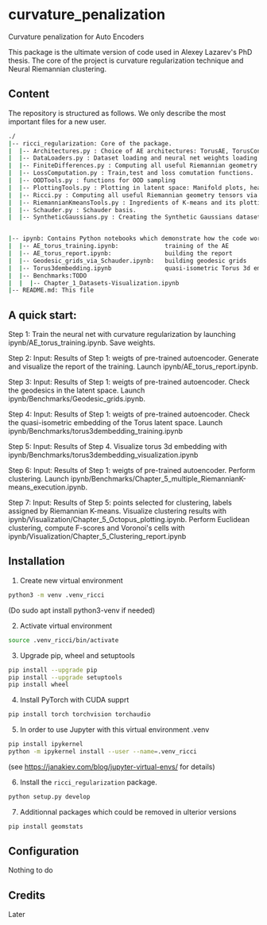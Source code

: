 # curvature_penalization
Curvature penalization for Auto Encoders

This package is the ultimate version of code used in Alexey Lazarev's PhD thesis. The core of the project is curvature regularization technique and Neural Riemannian clustering.

## Content

The repository is structured as follows. We only describe the most important files for a new user.
```bash
./
|-- ricci_regularization: Core of the package. 
|  |-- Architectures.py : Choice of AE architectures: TorusAE, TorusConvAE, etc.
|  |-- DataLoaders.py : Dataset loading and neural net weights loading.
|  |-- FiniteDifferences.py : Computing all useful Riemannian geometry tensors via Finite differences.
|  |-- LossComputation.py : Train,test and loss comutation functions.
|  |-- OODTools.py : functions for OOD sampling
|  |-- PlottingTools.py : Plotting in latent space: Manifold plots, heatmaps, etc..
|  |-- Ricci.py : Computing all useful Riemannian geometry tensors via Autograd
|  |-- RiemannianKmeansTools.py : Ingredients of K-means and its plotting.
|  |-- Schauder.py : Schauder basis.
|  |-- SyntheticGaussians.py : Creating the Synthetic Gaussians dataset


|-- ipynb: Contains Python notebooks which demonstrate how the code works. Most important files:
|  |-- AE_torus_training.ipynb:             training of the AE 
|  |-- AE_torus_report.ipynb:               building the report
|  |-- Geodesic_grids_via_Schauder.ipynb:   building geodesic grids
|  |-- Torus3dembedding.ipynb               quasi-isometric Torus 3d embedding
|  |-- Benchmarks:TODO
|  |  |-- Chapter_1_Datasets-Visualization.ipynb
|-- README.md: This file
```

## A quick start:

Step 1:
Train the neural net with curvature regularization by launching ipynb/AE_torus_training.ipynb. Save weights.

Step 2:
Input: Results of Step 1: weigts of pre-trained autoencoder.
Generate and visualize the report of the training. Launch ipynb/AE_torus_report.ipynb.

Step 3:
Input: Results of Step 1: weigts of pre-trained autoencoder.
Check the geodesics in the latent space. Launch ipynb/Benchmarks/Geodesic_grids.ipynb.

Step 4:
Input: Results of Step 1: weigts of pre-trained autoencoder.
Check the quasi-isometric embedding of the Torus latent space. Launch ipynb/Benchmarks/torus3dembedding_training.ipynb 

Step 5:
Input: Results of Step 4.
Visualize torus 3d embedding with ipynb/Benchmarks/torus3dembedding_visualization.ipynb

Step 6:
Input: Results of Step 1: weigts of pre-trained autoencoder.
Perform clustering. Launch ipynb/Benchmarks/Chapter_5_multiple_RiemannianK-means_execution.ipynb.

Step 7:
Input: Results of Step 5: points selected for clustering, labels assigned by Riemannian K-means. 
Visualize clustering results with ipynb/Visualization/Chapter_5_Octopus_plotting.ipynb. Perform Euclidean clustering, compute F-scores and Voronoi's cells with ipynb/Visualization/Chapter_5_Clustering_report.ipynb

## Installation

1. Create new virtual environment

```bash
python3 -m venv .venv_ricci
```

(Do
sudo apt install python3-venv
if needed)

2. Activate virtual environment

```bash
source .venv_ricci/bin/activate
```

3. Upgrade pip, wheel and setuptools 

```bash
pip install --upgrade pip
pip install --upgrade setuptools
pip install wheel
```

4. Install PyTorch with CUDA supprt

```bash
pip install torch torchvision torchaudio
```

5. In order to use Jupyter with this virtual environment .venv
```bash
pip install ipykernel
python -m ipykernel install --user --name=.venv_ricci
```
(see https://janakiev.com/blog/jupyter-virtual-envs/ for details)

6. Install the `ricci_regularization` package.

```bash
python setup.py develop
```

7. Additionnal packages which could be removed in ulterior versions
```bash
pip install geomstats
```

## Configuration
Nothing to do

## Credits
Later
